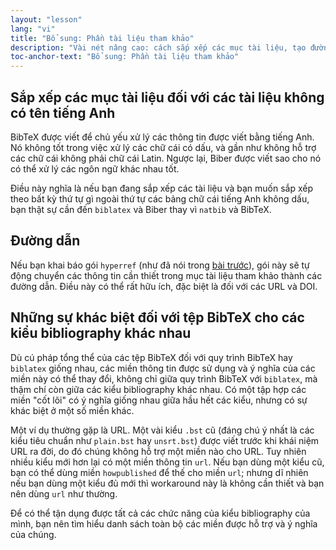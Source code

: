 ```yaml
---
layout: "lesson"
lang: "vi"
title: "Bổ sung: Phần tài liệu tham khảo"
description: "Vài nét nâng cao: cách sắp xếp các mục tài liệu, tạo đường dẫn cho các tài liệu và so sánh giữa các kiểu bibliography khác nhau."
toc-anchor-text: "Bổ sung: Phần tài liệu tham khảo"
---
```


## Sắp xếp các mục tài liệu đối với các tài liệu không có tên tiếng Anh

BibTeX được viết để chủ yếu xử lý các thông tin được viết bằng tiếng Anh. Nó
không tốt trong việc xử lý các chữ cái có dấu, và gần như không hỗ trợ các chữ
cái không phải chữ cái Latin. Ngược lại, Biber được viết sao cho nó có thể xử lý
các ngôn ngữ khác nhau tốt.

Điều này nghĩa là nếu bạn đang sắp xếp các tài liệu và bạn muốn sắp xếp theo bất
kỳ thứ tự gì ngoài thứ tự các bảng chữ cái tiếng Anh không dấu, bạn thật sự cần
đến `biblatex` và Biber thay vì `natbib` và BibTeX.

## Đường dẫn

Nếu bạn khai báo gói `hyperref` (như đã nói trong [bài trước](more-09)), gói này
sẽ tự động chuyển các thông tin cần thiết trong mục tài liệu tham khảo thành các
đường dẫn. Điều này có thể rất hữu ích, đặc biệt là đối với các URL và DOI.

## Những sự khác biệt đối với tệp BibTeX cho các kiểu bibliography khác nhau

Dù cú pháp tổng thể của các tệp BibTeX đối với quy trình BibTeX hay `biblatex`
giống nhau, các miền thông tin được sử dụng và ý nghĩa của các miền này có thể
thay đổi, không chỉ giữa quy trình BibTeX với `biblatex`, mà thậm chí còn giữa
các kiểu bibliography khác nhau. Có một tập hợp các miền "cốt lõi" có ý nghĩa
giống nhau giữa hầu hết các kiểu, nhưng có sự khác biệt ở một số miền khác.

Một ví dụ thường gặp là URL. Một vài kiểu `.bst` cũ (đáng chú ý nhất là các kiểu
tiêu chuẩn như `plain.bst` hay `unsrt.bst`) được viết trước khi khái niệm URL ra
đời, do đó chúng không hỗ trợ một miền nào cho URL. Tuy nhiên nhiều kiểu mới hơn
lại có một miền thông tin `url`. Nếu bạn dùng một kiểu cũ, bạn có thể dùng miền
`howpublished` để thế cho miền `url`; nhưng dĩ nhiên nếu bạn dùng một kiểu đủ
mới thì workaround này là không cần thiết và bạn nên dùng `url` như thường.

Để có thể tận dụng được tất cả các chức năng của kiểu bibliography của mình, bạn
nên tìm hiểu danh sách toàn bộ các miền được hỗ trợ và ý nghĩa của chúng.
